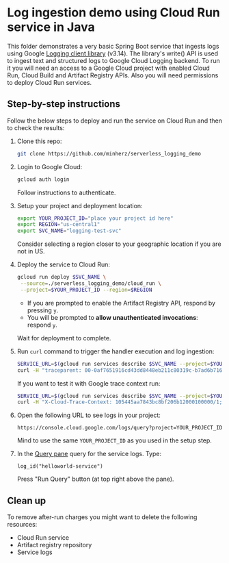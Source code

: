 # Log ingestion demo using Cloud Run service in Java

This folder demonstrates a very basic Spring Boot service that ingests logs using Google [Logging client library][1] (v3.14).
The library's write() API is used to ingest text and structured logs to Google Cloud Logging backend.
To run it you will need an access to a Google Cloud project with enabled Cloud Run, Cloud Build and Artifact Registry APIs.
Also you will need permissions to deploy Cloud Run services.

## Step-by-step instructions

Follow the below steps to deploy and run the service on Cloud Run and then to check the results:

1. Clone this repo:

   ```bash
   git clone https://github.com/minherz/serverless_logging_demo
   ```

1. Login to Google Cloud:

   ```bash
   gcloud auth login
   ```

   Follow instructions to authenticate.

1. Setup your project and deployment location:

   ```bash
   export YOUR_PROJECT_ID="place your project id here"
   export REGION="us-central1"
   export SVC_NAME="logging-test-svc"
   ```

   Consider selecting a region closer to your geographic location if you are not in US.

1. Deploy the service to Cloud Run:

   ```bash
   gcloud run deploy $SVC_NAME \
    --source=./serverless_logging_demo/cloud_run \
    --project=$YOUR_PROJECT_ID --region=$REGION
   ```

   * If you are prompted to enable the Artifact Registry API, respond by pressing `y`.
   * You will be prompted to **allow unauthenticated invocations**: respond `y`.

   Wait for deployment to complete.

1. Run `curl` command to trigger the handler execution and log ingestion:

   ```bash
   SERVICE_URL=$(gcloud run services describe $SVC_NAME --project=$YOUR_PROJECT_ID --region=$REGION --format="value(status.url)")
   curl -H "traceparent: 00-0af7651916cd43dd8448eb211c80319c-b7ad6b7169203331-01" $SERVICE_URL 
   ```

   If you want to test it with Google trace context run:

   ```bash
   SERVICE_URL=$(gcloud run services describe $SVC_NAME --project=$YOUR_PROJECT_ID --region=$REGION --format="value(status.url)")
   curl -H "X-Cloud-Trace-Context: 105445aa7843bc8bf206b12000100000/1;o=1" $SERVICE_URL 
   ```

1. Open the following URL to see logs in your project:

   ```terminal
   https://console.cloud.google.com/logs/query?project=YOUR_PROJECT_ID
   ```

   Mind to use the same `YOUR_PROJECT_ID` as you used in the setup step.

1. In the [Query pane][2] query for the service logs. Type:

   ```terminal
   log_id("helloworld-service")
   ```

   Press "Run Query" button (at top right above the pane).

## Clean up

To remove after-run charges you might want to delete the following resources:

* Cloud Run service
* Artifact registry repository
* Service logs

[1]: https://cloud.google.com/logging/docs/reference/libraries
[2]: https://cloud.google.com/logging/docs/view/logs-explorer-interface#query-builder
